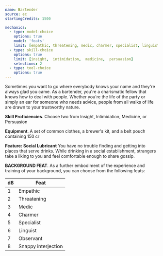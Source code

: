 ```yaml
---
name: Bartender
source: ec
startingCredits: 1500

mechanics:
  - type: model-choice
    options: true
    model: 'feats'
    limit: [empathic, threatening, medic, charmer, specialist, linguist, observant, snappy interjection]
  - type: skill-choice
    options: true
    limit: [insight,  intimidation,  medicine,  persuasion]
    selections: 2
  - type: tool-choice
    options: true
---
```


Sometimes you want to go where everybody knows your name and they're always glad you came. As a bartender, you're a charismatic fellow that knows how to deal with people. Whether you're the life of the party or simply an ear for someone who needs advice, people from all walks of life are drawn to your trustworthy nature.

__Skill Proficiencies__. Choose two from Insight, Intimidation, Medicine, or Persuasion

__Equipment__. A set of common clothes, a brewer's kit, and a belt pouch containing 150 cr

__Feature: Social Lubricant__
You have no trouble finding and getting into places that serve drinks. While drinking in a social establishment, strangers take a liking to you and feel comfortable enough to share gossip.


__BACKGROUND FEAT__. As a further embodiment of the experience and training of your background, you can choose from the following feats:

d8 | Feat
--- | ---
1	|	Empathic
2	|	Threatening
3	|	Medic
4	|	Charmer
5	|	Specialist
6	|	Linguist
7	|	Observant
8	|	Snappy interjection
<div class="hr"></div>
